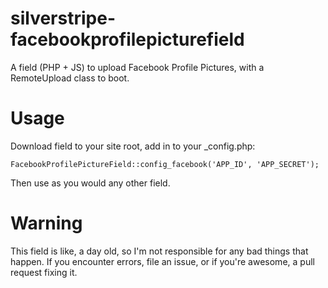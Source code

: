 silverstripe-facebookprofilepicturefield
========================================

A field (PHP + JS) to upload Facebook Profile Pictures, with a RemoteUpload class to boot.

Usage
=====

Download field to your site root, add in to your _config.php:

    FacebookProfilePictureField::config_facebook('APP_ID', 'APP_SECRET');

Then use as you would any other field.

Warning
=======

This field is like, a day old, so I'm not responsible for any bad things that happen. If you encounter errors, file an issue, or if you're awesome, a pull request fixing it.